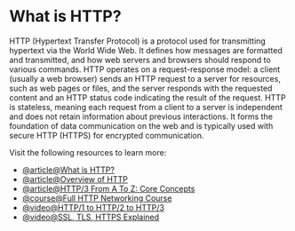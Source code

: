 # What is HTTP?

HTTP (Hypertext Transfer Protocol) is a protocol used for transmitting hypertext via the World Wide Web. It defines how messages are formatted and transmitted, and how web servers and browsers should respond to various commands. HTTP operates on a request-response model: a client (usually a web browser) sends an HTTP request to a server for resources, such as web pages or files, and the server responds with the requested content and an HTTP status code indicating the result of the request. HTTP is stateless, meaning each request from a client to a server is independent and does not retain information about previous interactions. It forms the foundation of data communication on the web and is typically used with secure HTTP (HTTPS) for encrypted communication.

Visit the following resources to learn more:

- [@article@What is HTTP?](https://www.cloudflare.com/en-gb/learning/ddos/glossary/hypertext-transfer-protocol-http/)
- [@article@Overview of HTTP](https://developer.mozilla.org/en-US/docs/Web/HTTP/Overview)
- [@article@HTTP/3 From A To Z: Core Concepts](https://www.smashingmagazine.com/2021/08/http3-core-concepts-part1/)
- [@course@Full HTTP Networking Course](https://www.youtube.com/watch?v=2JYT5f2isg4)
- [@video@HTTP/1 to HTTP/2 to HTTP/3](https://www.youtube.com/watch?v=a-sBfyiXysI)
- [@video@SSL, TLS, HTTPS Explained](https://www.youtube.com/watch?v=j9QmMEWmcfo)
